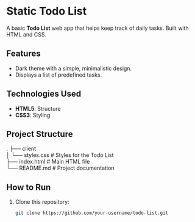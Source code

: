 # Static Todo List

A basic **Todo List** web app that helps keep track of daily tasks. Built with HTML and CSS.

## Features

- Dark theme with a simple, minimalistic design.
- Displays a list of predefined tasks.

## Technologies Used

- **HTML5**: Structure
- **CSS3**: Styling

## Project Structure

.
├── client  
│   └── styles.css    # Styles for the Todo List  
├── index.html        # Main HTML file  
└── README.md         # Project documentation  

## How to Run

1. Clone this repository:
   ```bash
   git clone https://github.com/your-username/todo-list.git  
